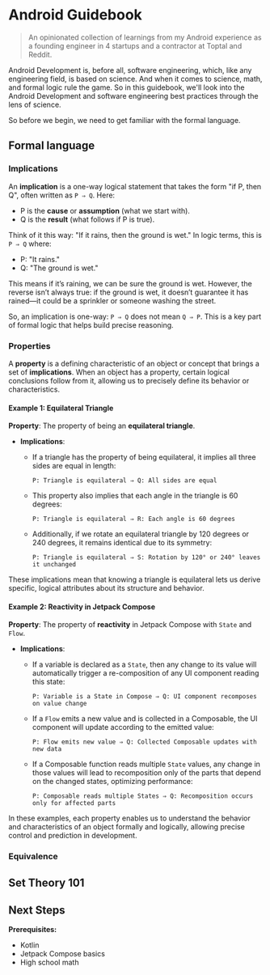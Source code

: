 # Android Guidebook

> An opinionated collection of learnings from my Android experience as a founding engineer in 4 startups and a contractor at Toptal and Reddit.

Android Development is, before all, software engineering, which, like any engineering field, is based on science. And when it comes to science, math, and formal logic rule the game. So in this guidebook, we'll look into the Android Development and software engineering best practices through the lens of science.

So before we begin, we need to get familiar with the formal language.

## Formal language

### Implications

An **implication** is a one-way logical statement that takes the form "if P, then Q", often written as `P ⇒ Q`. Here:

- P is the **cause** or **assumption** (what we start with).
- Q is the **result** (what follows if P is true).

Think of it this way: "If it rains, then the ground is wet." In logic terms, this is `P ⇒ Q` where:

- P: "It rains."
- Q: "The ground is wet."

This means if it’s raining, we can be sure the ground is wet. However, the reverse isn’t always true: if the ground is wet, it doesn’t guarantee it has rained—it could be a sprinkler or someone washing the street.

So, an implication is one-way: `P ⇒ Q` does not mean `Q ⇒ P`. This is a key part of formal logic that helps build precise reasoning.

### Properties

A **property** is a defining characteristic of an object or concept that brings a set of **implications**. When an object has a property, certain logical conclusions follow from it, allowing us to precisely define its behavior or characteristics.

#### Example 1: Equilateral Triangle

**Property**: The property of being an **equilateral triangle**.

- **Implications**:
  - If a triangle has the property of being equilateral, it implies all three sides are equal in length:
  
    ```
    P: Triangle is equilateral ⇒ Q: All sides are equal
    ```

  - This property also implies that each angle in the triangle is 60 degrees:
  
    ```
    P: Triangle is equilateral ⇒ R: Each angle is 60 degrees
    ```

  - Additionally, if we rotate an equilateral triangle by 120 degrees or 240 degrees, it remains identical due to its symmetry:
  
    ```
    P: Triangle is equilateral ⇒ S: Rotation by 120° or 240° leaves it unchanged
    ```

These implications mean that knowing a triangle is equilateral lets us derive specific, logical attributes about its structure and behavior.

#### Example 2: Reactivity in Jetpack Compose

**Property**: The property of **reactivity** in Jetpack Compose with `State` and `Flow`.

- **Implications**:
  - If a variable is declared as a `State`, then any change to its value will automatically trigger a re-composition of any UI component reading this state:
  
    ```
    P: Variable is a State in Compose ⇒ Q: UI component recomposes on value change
    ```

  - If a `Flow` emits a new value and is collected in a Composable, the UI component will update according to the emitted value:
  
    ```
    P: Flow emits new value ⇒ Q: Collected Composable updates with new data
    ```

  - If a Composable function reads multiple `State` values, any change in those values will lead to recomposition only of the parts that depend on the changed states, optimizing performance:
  
    ```
    P: Composable reads multiple States ⇒ Q: Recomposition occurs only for affected parts
    ```

In these examples, each property enables us to understand the behavior and characteristics of an object formally and logically, allowing precise control and prediction in development.

### Equivalence

## Set Theory 101

## Next Steps

**Prerequisites:**
- Kotlin
- Jetpack Compose basics
- High school math
